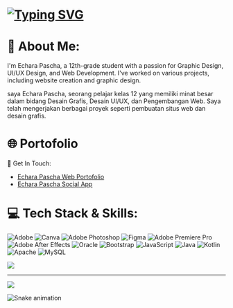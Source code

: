 # [![Typing SVG](https://readme-typing-svg.herokuapp.com?font=Fira+Code&size=25&pause=1000&color=F7F7F7&width=435&lines=Hello%2C+Im+Echara+Pascha+)](https://git.io/typing-svg)

# 👤 About Me:
I'm Echara Pascha, a 12th-grade student with a passion for Graphic Design, UI/UX Design, and Web Development. I've worked on various projects, including website creation and graphic design. 

saya Echara Pascha, seorang pelajar kelas 12 yang memiliki minat besar dalam bidang Desain Grafis, Desain UI/UX, dan Pengembangan Web. Saya telah mengerjakan berbagai proyek seperti pembuatan situs web dan desain grafis.

# 🌐 Portofolio
🔗 Get In Touch:
- [Echara Pascha Web Portofolio](https://echarawpascha.github.io/Echarapascha-Portofolio)  
- [Echara Pascha Social App](https://echarawpascha.site)  

# 💻 Tech Stack & Skills:
![Adobe](https://img.shields.io/badge/adobe-%23FF0000.svg?style=for-the-badge&logo=adobe&logoColor=white) ![Canva](https://img.shields.io/badge/Canva-%2300C4CC.svg?style=for-the-badge&logo=Canva&logoColor=white) ![Adobe Photoshop](https://img.shields.io/badge/adobe%20photoshop-%2331A8FF.svg?style=for-the-badge&logo=adobe%20photoshop&logoColor=white) ![Figma](https://img.shields.io/badge/figma-%23F24E1E.svg?style=for-the-badge&logo=figma&logoColor=white) ![Adobe Premiere Pro](https://img.shields.io/badge/Adobe%20Premiere%20Pro-9999FF.svg?style=for-the-badge&logo=Adobe%20Premiere%20Pro&logoColor=white) ![Adobe After Effects](https://img.shields.io/badge/Adobe%20After%20Effects-9999FF.svg?style=for-the-badge&logo=Adobe%20After%20Effects&logoColor=white) ![Oracle](https://img.shields.io/badge/Oracle-F80000?style=for-the-badge&logo=oracle&logoColor=white) ![Bootstrap](https://img.shields.io/badge/bootstrap-%238511FA.svg?style=for-the-badge&logo=bootstrap&logoColor=white) ![JavaScript](https://img.shields.io/badge/javascript-%23323330.svg?style=for-the-badge&logo=javascript&logoColor=%23F7DF1E) ![Java](https://img.shields.io/badge/java-%23ED8B00.svg?style=for-the-badge&logo=openjdk&logoColor=white) ![Kotlin](https://img.shields.io/badge/kotlin-%237F52FF.svg?style=for-the-badge&logo=kotlin&logoColor=white) ![Apache](https://img.shields.io/badge/apache-%23D42029.svg?style=for-the-badge&logo=apache&logoColor=white) ![MySQL](https://img.shields.io/badge/mysql-4479A1.svg?style=for-the-badge&logo=mysql&logoColor=white)

![](https://github-readme-stats.vercel.app/api/top-langs/?username=Echarawpascha&theme=dark&hide_border=false&include_all_commits=false&count_private=false&layout=compact)

---
[![](https://visitcount.itsvg.in/api?id=Echarawpascha&icon=0&color=0)](https://visitcount.itsvg.in)

<img src="https://raw.githubusercontent.com/Echarawpascha/Echarawpascha/output/snake.svg" alt="Snake animation" />

###

